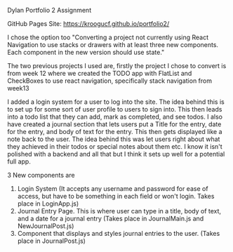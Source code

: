 Dylan Portfolio 2 Assignment

GitHub Pages Site: https://kroogucf.github.io/portfolio2/

I chose the option too "Converting a project not currently using React Navigation to use stacks or drawers with at least three new components. Each component in the new version should use state."

The two previous projects I used are, firstly the project I chose to convert is from week 12 where we created the TODO app with FlatList and CheckBoxes to use react navigation, specifically stack navigation from week13

I added a login system for a user to log into the site. The idea behind this is to set up for some sort of user profile to users to sign into. This then leads into a todo list that they can add, mark as completed, and see todos. I also have created a journal section that lets users put a Title for the entry, date for the entry, and body of text for the entry. This then gets displayed like a note back to the user. The idea behind this was let users right about what they achieved in their todos or special notes about them etc. I know it isn't polished with a backend and all that but I think it sets up well for a potential full app.

3 New components are

1. Login System (It accepts any username and password for ease of access, but have to be something in each field or won't login. Takes place in LoginApp.js)
2. Journal Entry Page. This is where user can type in a title, body of text, and a date for a journal entry (Takes place in JournalMain.js and NewJournalPost.js)
3. Component that displays and styles journal entries to the user. (Takes place in JournalPost.js)
